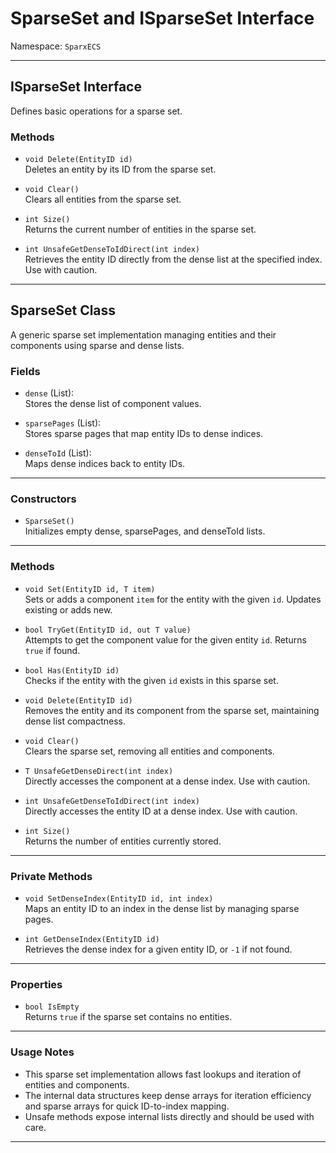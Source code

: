 # SparseSet<T> and ISparseSet Interface

Namespace: `SparxECS`

---

## ISparseSet Interface

Defines basic operations for a sparse set.

### Methods

- `void Delete(EntityID id)`  
  Deletes an entity by its ID from the sparse set.

- `void Clear()`  
  Clears all entities from the sparse set.

- `int Size()`  
  Returns the current number of entities in the sparse set.

- `int UnsafeGetDenseToIdDirect(int index)`  
  Retrieves the entity ID directly from the dense list at the specified index. Use with caution.

---

## SparseSet<T> Class

A generic sparse set implementation managing entities and their components using sparse and dense lists.

### Fields

- `dense` (List<T>):  
  Stores the dense list of component values.

- `sparsePages` (List<Sparse>):  
  Stores sparse pages that map entity IDs to dense indices.

- `denseToId` (List<int>):  
  Maps dense indices back to entity IDs.

---

### Constructors

- `SparseSet()`  
  Initializes empty dense, sparsePages, and denseToId lists.

---

### Methods

- `void Set(EntityID id, T item)`  
  Sets or adds a component `item` for the entity with the given `id`. Updates existing or adds new.

- `bool TryGet(EntityID id, out T value)`  
  Attempts to get the component value for the given entity `id`. Returns `true` if found.

- `bool Has(EntityID id)`  
  Checks if the entity with the given `id` exists in this sparse set.

- `void Delete(EntityID id)`  
  Removes the entity and its component from the sparse set, maintaining dense list compactness.

- `void Clear()`  
  Clears the sparse set, removing all entities and components.

- `T UnsafeGetDenseDirect(int index)`  
  Directly accesses the component at a dense index. Use with caution.

- `int UnsafeGetDenseToIdDirect(int index)`  
  Directly accesses the entity ID at a dense index. Use with caution.

- `int Size()`  
  Returns the number of entities currently stored.

---

### Private Methods

- `void SetDenseIndex(EntityID id, int index)`  
  Maps an entity ID to an index in the dense list by managing sparse pages.

- `int GetDenseIndex(EntityID id)`  
  Retrieves the dense index for a given entity ID, or `-1` if not found.

---

### Properties

- `bool IsEmpty`  
  Returns `true` if the sparse set contains no entities.

---

### Usage Notes

- This sparse set implementation allows fast lookups and iteration of entities and components.  
- The internal data structures keep dense arrays for iteration efficiency and sparse arrays for quick ID-to-index mapping.  
- Unsafe methods expose internal lists directly and should be used with care.

---

